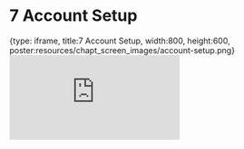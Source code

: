 # 7 Account Setup
 
{type: iframe, title:7 Account Setup, width:800, height:600, poster:resources/chapt_screen_images/account-setup.png}
![](https://datatrail-jhu.github.io/00_intro/no_toc/account-setup.html)
 

 
